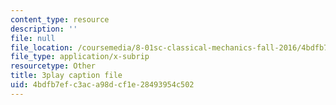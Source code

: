 ```yaml
---
content_type: resource
description: ''
file: null
file_location: /coursemedia/8-01sc-classical-mechanics-fall-2016/4bdfb7efc3aca98dcf1e28493954c502_gl9c9qJRqcM.srt
file_type: application/x-subrip
resourcetype: Other
title: 3play caption file
uid: 4bdfb7ef-c3ac-a98d-cf1e-28493954c502
---
```

